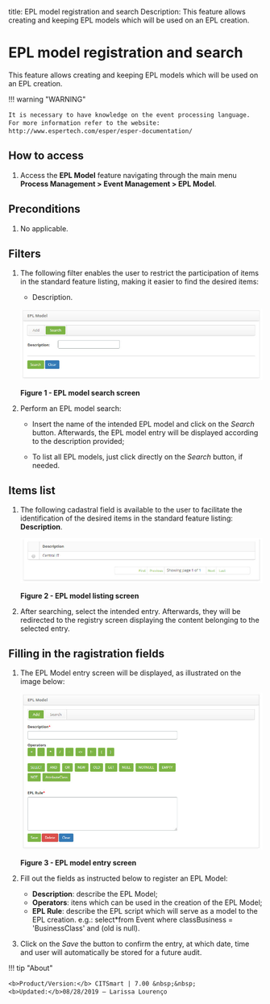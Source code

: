title: EPL model registration and search
Description: This feature allows creating and keeping EPL models which will be used on an EPL creation.
# EPL model registration and search

This feature allows creating and keeping EPL models which will be used on an EPL creation.

!!! warning "WARNING"

    It is necessary to have knowledge on the event processing language. For more information refer to the website:  
    http://www.espertech.com/esper/esper-documentation/
    
How to access
----------------

1. Access the **EPL Model** feature navigating through the main menu **Process Management > Event Management > EPL Model**.

Preconditions
----------------

1. No applicable.

Filters
----------

1. The following filter enables the user to restrict the participation of items in the standard feature listing, making it easier 
to find the desired items:

    - Description.
    
    ![Search](images/epl.img1.jpg)
    
    **Figure 1 - EPL model search screen**
    
2. Perform an EPL model search:

    - Insert the name of the intended EPL model and click on the *Search* button. Afterwards, the EPL model entry will be displayed 
    according to the description provided;
    
    - To list all EPL models, just click directly on the *Search* button, if needed.
    
Items list
-------------------

1. The following cadastral field is available to the user to facilitate the identification of the desired items in the standard 
feature listing: **Description**.

    ![Listing](images/epl.img2.jpg)
    
    **Figure 2 - EPL model listing screen**
    
2. After searching, select the intended entry. Afterwards, they will be redirected to the registry screen displaying the content 
belonging to the selected entry.

Filling in the ragistration fields
-------------------------------------

1. The EPL Model entry screen will be displayed, as illustrated on the image below:

    ![Entry](images/epl.img3.jpg)
    
    **Figure 3 - EPL model entry screen**
    
2. Fill out the fields as instructed below to register an EPL Model:

    - **Description**: describe the EPL Model;
    - **Operators**: itens which can be used in the creation of the EPL Model;
    - **EPL Rule**: describe the EPL script which will serve as a model to the EPL creation. e.g.: select*from Event where classBusiness = 'BusinessClass' and (old is null).
    
3. Click on the *Save* the button to confirm the entry, at which date, time and user will automatically be stored for a future 
audit.

!!! tip "About"

    <b>Product/Version:</b> CITSmart | 7.00 &nbsp;&nbsp;
    <b>Updated:</b>08/28/2019 – Larissa Lourenço
